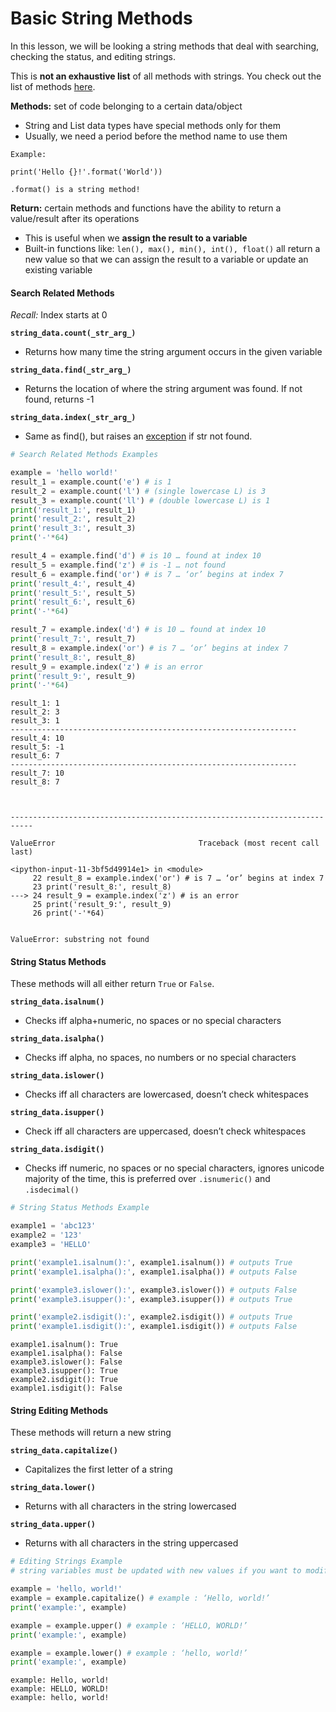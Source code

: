 # Basic String Methods

In this lesson, we will be looking a string methods that deal with searching, checking the status, and editing strings.

This is **not an exhaustive list** of all methods with strings. You check out the list of methods [here](https://docs.python.org/3/library/stdtypes.html#string-methods).

**Methods:** set of code belonging to a certain data/object

* String and List data types have special methods only for them
* Usually, we need a period before the method name to use them

```
Example:

print('Hello {}!'.format('World'))

.format() is a string method!
```

**Return:** certain methods and functions have the ability to return a value/result after its operations

* This is useful when we **assign the result to a variable**
* Built-in functions like: `len(), max(), min(), int(), float()` all return a new value so that we can assign the result to a variable or update an existing variable

#### Search Related Methods <a href="#search-related-methods" id="search-related-methods"></a>

_Recall:_ Index starts at 0

**`string_data.count(_str_arg_)`**

* Returns how many time the string argument occurs in the given variable

**`string_data.find(_str_arg_)`**

* Returns the location of where the string argument was found. If not found, returns -1

**`string_data.index(_str_arg_)`**

* Same as find(), but raises an [exception](https://www.tutorialspoint.com/python3/python\_exceptions.htm) if str not found.

```python
# Search Related Methods Examples

example = 'hello world!'
result_1 = example.count('e') # is 1
result_2 = example.count('l') # (single lowercase L) is 3
result_3 = example.count('ll') # (double lowercase L) is 1
print('result_1:', result_1)
print('result_2:', result_2)
print('result_3:', result_3)
print('-'*64)

result_4 = example.find('d') # is 10 … found at index 10
result_5 = example.find('z') # is -1 … not found
result_6 = example.find('or') # is 7 … ‘or’ begins at index 7
print('result_4:', result_4)
print('result_5:', result_5)
print('result_6:', result_6)
print('-'*64)

result_7 = example.index('d') # is 10 … found at index 10
print('result_7:', result_7)
result_8 = example.index('or') # is 7 … ‘or’ begins at index 7
print('result_8:', result_8)
result_9 = example.index('z') # is an error
print('result_9:', result_9)
print('-'*64)

```

```
result_1: 1
result_2: 3
result_3: 1
----------------------------------------------------------------
result_4: 10
result_5: -1
result_6: 7
----------------------------------------------------------------
result_7: 10
result_8: 7



---------------------------------------------------------------------------

ValueError                                Traceback (most recent call last)

<ipython-input-11-3bf5d49914e1> in <module>
     22 result_8 = example.index('or') # is 7 … ‘or’ begins at index 7
     23 print('result_8:', result_8)
---> 24 result_9 = example.index('z') # is an error
     25 print('result_9:', result_9)
     26 print('-'*64)


ValueError: substring not found
```

#### String Status Methods <a href="#string-status-methods" id="string-status-methods"></a>

These methods will all either return `True` or `False`.

**`string_data.isalnum()`**

* Checks iff alpha+numeric, no spaces or no special characters

**`string_data.isalpha()`**

* Checks iff alpha, no spaces, no numbers or no special characters

**`string_data.islower()`**

* Checks iff all characters are lowercased, doesn’t check whitespaces

**`string_data.isupper()`**

* Check iff all characters are uppercased, doesn’t check whitespaces

**`string_data.isdigit()`**

* Checks iff numeric, no spaces or no special characters, ignores unicode majority of the time, this is preferred over `.isnumeric()` and `.isdecimal()`

```python
# String Status Methods Example

example1 = 'abc123'
example2 = '123'
example3 = 'HELLO'

print('example1.isalnum():', example1.isalnum()) # outputs True
print('example1.isalpha():', example1.isalpha()) # outputs False

print('example3.islower():', example3.islower()) # outputs False
print('example3.isupper():', example3.isupper()) # outputs True

print('example2.isdigit():', example2.isdigit()) # outputs True
print('example1.isdigit():', example1.isdigit()) # outputs False
```

```
example1.isalnum(): True
example1.isalpha(): False
example3.islower(): False
example3.isupper(): True
example2.isdigit(): True
example1.isdigit(): False
```

#### String Editing Methods <a href="#string-editing-methods" id="string-editing-methods"></a>

These methods will return a new string

**`string_data.capitalize()`**

* Capitalizes the first letter of a string

**`string_data.lower()`**

* Returns with all characters in the string lowercased

**`string_data.upper()`**

* Returns with all characters in the string uppercased

```python
# Editing Strings Example
# string variables must be updated with new values if you want to modify it

example = 'hello, world!'
example = example.capitalize() # example : ‘Hello, world!’
print('example:', example)

example = example.upper() # example : ‘HELLO, WORLD!’
print('example:', example)

example = example.lower() # example : ‘hello, world!’
print('example:', example)
```

```
example: Hello, world!
example: HELLO, WORLD!
example: hello, world!
```
